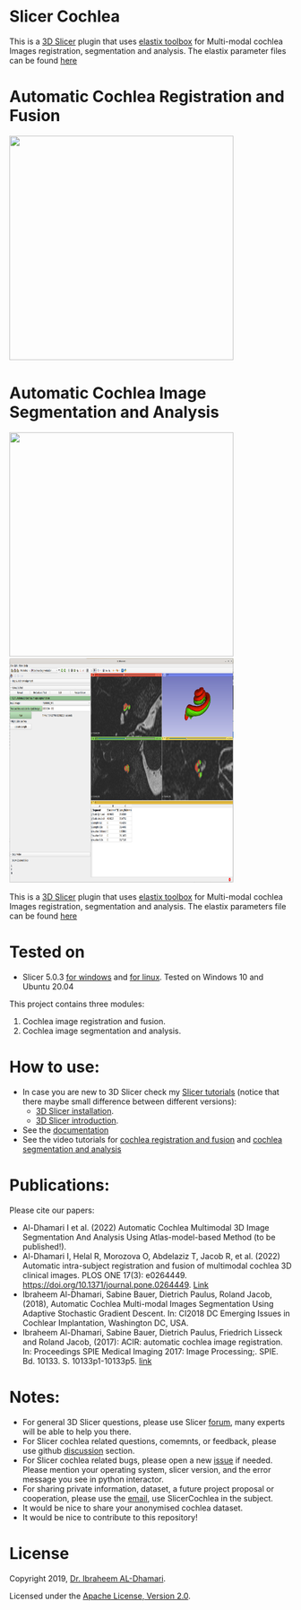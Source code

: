 # Slicer Cochlea

This is a [3D Slicer](https://gaithub.com/Slicer/Slicer) plugin that uses [elastix toolbox](https://github.com/SuperElastix/elastix) for Multi-modal cochlea Images registration, segmentation and analysis. The elastix parameter files can be found [here](https://github.com/MedicalImageAnalysisTutorials/SlicerCochlea/tree/master/docs/elastixPars)

# Automatic Cochlea Registration and Fusion
<img src="https://github.com/MedicalImageAnalysisTutorials/SlicerCochlea/raw/master/Screenshots/r1.png" width="400" height="400">


# Automatic Cochlea Image Segmentation and Analysis

<img src="https://github.com/MedicalImageAnalysisTutorials/SlicerCochlea/blob/master/Cochlea.png" width="400" height="400">

<img src="https://github.com/MedicalImageAnalysisTutorials/SlicerCochlea/raw/master/Screenshots/s2.png" width="400" height="400">


This is a [3D Slicer](https://gaithub.com/Slicer/Slicer) plugin that uses [elastix toolbox](https://github.com/SuperElastix/elastix) for Multi-modal cochlea Images registration, segmentation and analysis. The elastix parameters file can be found [here](https://github.com/MedicalImageAnalysisTutorials/SlicerCochlea/tree/master/docs/elastixPars)

# Tested on

* Slicer 5.0.3 [for windows](https://slicer-packages.kitware.com/api/v1/file/62d5d2ebe911182f1dc285b2/download) and [for linux](https://slicer-packages.kitware.com/api/v1/file/62cc52d2aa08d161a31c1af2/download). Tested on Windows 10 and Ubuntu 20.04


This project contains three modules:

  1. Cochlea image registration and fusion.
  2. Cochlea image segmentation and analysis.

# How to use:

* In case you are new to 3D Slicer check my [Slicer tutorials](https://www.youtube.com/playlist?list=PLW9iOMxMvikpyCUMmuqiloNp7rpaUl2M1) (notice that there maybe small difference between different versions):
  - [3D Slicer installation](https://www.youtube.com/watch?v=7XHhgpk0m78&list=PLW9iOMxMvikpyCUMmuqiloNp7rpaUl2M1&index=3).
  - [3D Slicer introduction](https://www.youtube.com/watch?v=mmf5eb0WrR8&list=PLW9iOMxMvikpyCUMmuqiloNp7rpaUl2M1&index=4).
* See the [documentation](https://medicalimageanalysistutorials.github.io/SlicerCochlea/)
* See the video tutorials for [cochlea registration and fusion](https://www.youtube.com/watch?v=JfEaPO3N47U&t=4s) and [cochlea segmentation and analysis](https://www.youtube.com/watch?v=jHD3GKepDLs)

# Publications:

Please cite our papers:

*  Al-Dhamari I et al. (2022) Automatic Cochlea Multimodal 3D Image Segmentation And Analysis Using Atlas-model-based Method (to be published!).
*  Al-Dhamari I, Helal R, Morozova O, Abdelaziz T, Jacob R, et al. (2022) Automatic intra-subject registration and fusion of multimodal cochlea 3D clinical images. PLOS ONE 17(3): e0264449. https://doi.org/10.1371/journal.pone.0264449. [Link](https://journals.plos.org/plosone/article/file?id=10.1371/journal.pone.0264449&type=printable)
*  Ibraheem Al-Dhamari, Sabine Bauer, Dietrich Paulus, Roland Jacob, (2018), Automatic Cochlea Multi-modal Images Segmentation Using Adaptive Stochastic Gradient Descent. In: CI2018 DC Emerging Issues in Cochlear Implantation, Washington DC, USA.
*  Ibraheem Al-Dhamari, Sabine Bauer, Dietrich Paulus, Friedrich Lisseck and Roland Jacob, (2017): ACIR: automatic cochlea image registration. In: Proceedings SPIE Medical Imaging 2017: Image Processing;. SPIE. Bd. 10133. S. 10133p1-10133p5. [link](http://spie.org/Publications/Proceedings/Paper/10.1117/12.2254396)

# Notes:  

* For general 3D Slicer questions, please use Slicer [forum](https://discourse.slicer.org), many experts will be able to help you there. 
* For Slicer cochlea related questions, comemnts, or feedback, please use github [discussion](https://github.com/MedicalImageAnalysisTutorials/SlicerCochlea/discussions/categories/q-a) section. 
* For  Slicer cochlea related bugs, please open a new [issue](https://github.com/MedicalImageAnalysisTutorials/SlicerCochlea/issues) if needed. Please mention your operating system, slicer version, and the error message you see in python interactor.
* For sharing private information, dataset, a future project proposal or cooperation, please use the [email](ibr_ex@yahoo.com), use SlicerCochlea in the subject. 
* It would be nice to share your anonymised cochlea dataset.
* It would be nice to contribute to this repository!

# License

Copyright 2019, [Dr. Ibraheem AL-Dhamari](https://idhamari.com).

Licensed under the [Apache License, Version 2.0](http://www.apache.org/licenses/LICENSE-2.0). 

